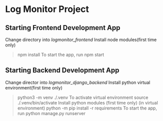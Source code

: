 # Log Monitor Project

## Starting Frontend Development App

Change directory into _logmonitor\_frontend_
Install node modules(first time only)
>npm install
To start the app, run
>npm start

## Starting Backend Development App

Change director into _logmonitor\_django\_backend_
Install python virtual environment(first time only)
>python3 -m venv ./.venv
To activate virtual environment
>source ./.venv/bin/activate
Install python modules (first time only) (in virtual environment)
>python -m pip install -r requirements
To start the app, run
>python manage.py runserver
